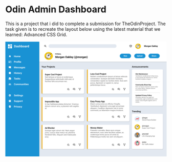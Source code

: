 # Odin Admin Dashboard

This is a project that i did to complete a submission for TheOdinProject.
The task given is to recreate the layout below using the latest material that we learned: Advanced CSS Grid.

![Given Design](/assets/task/given-design.png)
